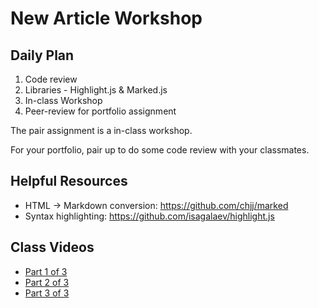 # New Article Workshop

## Daily Plan
1. Code review
2. Libraries - Highlight.js & Marked.js
3. In-class Workshop
4. Peer-review for portfolio assignment

The pair assignment is a in-class workshop.

For your portfolio, pair up to do some code review with your classmates.

## Helpful Resources
 - HTML -> Markdown conversion: https://github.com/chjj/marked
 - Syntax highlighting: https://github.com/isagalaev/highlight.js

## Class Videos
 - [Part 1 of 3](https://youtu.be/o4BDMadEgyg)
 - [Part 2 of 3](https://youtu.be/ufUUfiSQBI4)
 - [Part 3 of 3](https://youtu.be/idQ9sIg1Gms)
